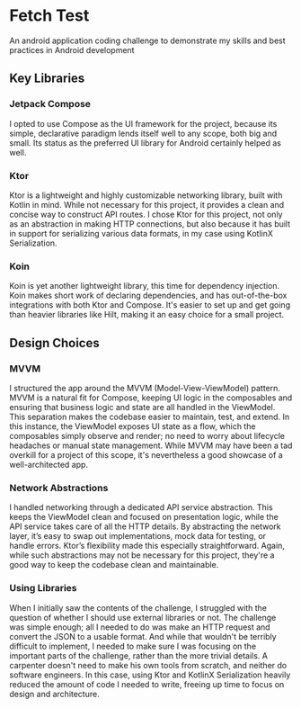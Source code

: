 # Fetch Test

An android application coding challenge to demonstrate my skills and 
best practices in Android development 

## Key Libraries

### Jetpack Compose
I opted to use Compose as the UI framework for the project, because its simple, declarative
paradigm lends itself well to any scope, both big and small. Its status as the preferred UI library
for Android certainly helped as well.

### Ktor
Ktor is a lightweight and highly customizable networking library, built with Kotlin in mind. 
While not necessary for this project, it provides a clean and concise way to construct API routes.
I chose Ktor for this project, not only as an abstraction in making HTTP connections, but also because
it has built in support for serializing various data formats, in my case using KotlinX Serialization.

### Koin
Koin is yet another lightweight library, this time for dependency injection. Koin makes short work
of declaring dependencies, and has out-of-the-box integrations with both Ktor and Compose. It's
easier to set up and get going than heavier libraries like Hilt, making it an easy choice for a
small project.

## Design Choices

### MVVM
I structured the app around the MVVM (Model-View-ViewModel) pattern. MVVM is a natural fit for Compose,
keeping UI logic in the composables and ensuring that business logic and state are all
handled in the ViewModel. This separation makes the codebase easier to maintain, test, and extend. In this instance,
the ViewModel exposes UI state as a flow, which the composables simply observe and render; no need 
to worry about lifecycle headaches or manual state management. While MVVM may have been a tad overkill
for a project of this scope, it's nevertheless a good showcase of a well-architected app.

### Network Abstractions
I handled networking through a dedicated API service abstraction. This keeps the ViewModel clean
and focused on presentation logic, while the API service takes care of all the HTTP details.
By abstracting the network layer, it’s easy to swap out implementations, mock data for testing,
or handle errors. Ktor’s flexibility made this especially straightforward. Again, while such abstractions
may not be necessary for this project, they're a good way to keep the codebase clean and maintainable.

### Using Libraries
When I initially saw the contents of the challenge, I struggled with the question of whether I should use external libraries
or not. The challenge was simple enough; all I needed to do was make an HTTP request and convert the JSON to a usable format.
And while that wouldn't be terribly difficult to implement, I needed to make sure I was focusing on the important parts of
the challenge, rather than the more trivial details. A carpenter doesn't need to make his own tools from scratch, and 
neither do software engineers. In this case, using Ktor and KotlinX Serialization heavily reduced the amount of code I 
needed to write, freeing up time to focus on design and architecture.